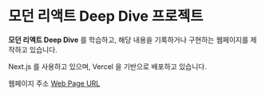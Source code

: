 # 모던 리액트 Deep Dive 프로젝트
**모던 리액트 Deep Dive** 를 학습하고, 해당 내용을 기록하거나 구현하는 웹페이지를 제작하고 있습니다.

Next.js 를 사용하고 있으며, Vercel 을 기반으로 배포하고 있습니다.


웹페이지 주소
[Web Page URL](https://deepdive-rust.vercel.app/)

